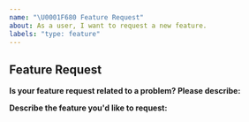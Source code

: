 ```yaml
---
name: "\U0001F680 Feature Request"
about: As a user, I want to request a new feature.
labels: "type: feature"
---
```


## Feature Request

**Is your feature request related to a problem? Please describe:**
<!-- A clear and concise description of what the problem is. -->

**Describe the feature you'd like to request:**
<!-- A clear and concise description of what you want to happen. -->
